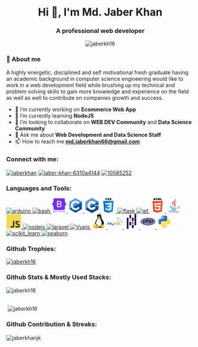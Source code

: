 <h1 align="center">Hi 👋, I'm Md. Jaber Khan</h1>
<h3 align="center">A professional web developer</h3>
<center>
<p align="center"> <img src="https://komarev.com/ghpvc/?username=jaberkh16&label=Profile%20views&color=0e75b6&style=flat" alt="jaberkh16" /> </p>
</center>

### 📖 About me
A highly energetic, disciplined and self motivational fresh graduate having an academic background in computer science engineering would like to work in a web development field while brushing up my technical and problem solving skills to gain more knowledge and experience on the field as well as well to contribute on companies growth and success.


- 🔭 I’m currently working on **Ecommerce Web App**
- 🌱 I’m currently learning **NodeJS**
- 👯 I’m looking to collaborate on **WEB DEV Community** and **Data Science Community**
- 💬 Ask me about **Web Development and Data Science Staff**
- 📫 How to reach me **md.jaberkhan66@gmail.com**

<h3 align="left">Connect with me:</h3>
<p align="left">
<a href="https://dev.to/jaberkhan" target="blank"><img align="center" src="https://raw.githubusercontent.com/rahuldkjain/github-profile-readme-generator/master/src/images/icons/Social/devto.svg" alt="jaberkhan" height="30" width="40" /></a>
<a href="https://www.linkedin.com/in/jaber-khan/" target="blank"><img align="center" src="https://raw.githubusercontent.com/rahuldkjain/github-profile-readme-generator/master/src/images/icons/Social/linked-in-alt.svg" alt="jaber-khan-6310a4144" height="30" width="40" /></a>
<a href="https://stackoverflow.com/users/10585252" target="blank"><img align="center" src="https://raw.githubusercontent.com/rahuldkjain/github-profile-readme-generator/master/src/images/icons/Social/stack-overflow.svg" alt="10585252" height="30" width="40" /></a>
</p>

<h3 align="left">Languages and Tools:</h3>
<p align="left">  <a href="https://www.arduino.cc/" target="_blank" rel="noreferrer"> <img src="https://cdn.worldvectorlogo.com/logos/arduino-1.svg" alt="arduino" width="40" height="40"/> </a> <a href="https://www.gnu.org/software/bash/" target="_blank" rel="noreferrer"> <img src="https://www.vectorlogo.zone/logos/gnu_bash/gnu_bash-icon.svg" alt="bash" width="40" height="40"/> </a> <a href="https://getbootstrap.com" target="_blank" rel="noreferrer"> <img src="https://raw.githubusercontent.com/devicons/devicon/master/icons/bootstrap/bootstrap-plain-wordmark.svg" alt="bootstrap" width="40" height="40"/> </a> <a href="https://www.cprogramming.com/" target="_blank" rel="noreferrer"> <img src="https://raw.githubusercontent.com/devicons/devicon/master/icons/c/c-original.svg" alt="c" width="40" height="40"/> </a> <a href="https://www.w3schools.com/cpp/" target="_blank" rel="noreferrer"> <img src="https://raw.githubusercontent.com/devicons/devicon/master/icons/cplusplus/cplusplus-original.svg" alt="cplusplus" width="40" height="40"/> </a> <a href="https://www.w3schools.com/css/" target="_blank" rel="noreferrer"> <img src="https://raw.githubusercontent.com/devicons/devicon/master/icons/css3/css3-original-wordmark.svg" alt="css3" width="40" height="40"/> </a> <a href="https://flask.palletsprojects.com/" target="_blank" rel="noreferrer"> <img src="https://www.vectorlogo.zone/logos/pocoo_flask/pocoo_flask-icon.svg" alt="flask" width="40" height="40"/> </a> <a href="https://git-scm.com/" target="_blank" rel="noreferrer"> <img src="https://www.vectorlogo.zone/logos/git-scm/git-scm-icon.svg" alt="git" width="40" height="40"/> </a> <a href="https://www.w3.org/html/" target="_blank" rel="noreferrer"> <img src="https://raw.githubusercontent.com/devicons/devicon/master/icons/html5/html5-original-wordmark.svg" alt="html5" width="40" height="40"/> </a> <a href="https://www.java.com" target="_blank" rel="noreferrer"> <img src="https://raw.githubusercontent.com/devicons/devicon/master/icons/java/java-original.svg" alt="java" width="40" height="40"/> </a> <a href="https://developer.mozilla.org/en-US/docs/Web/JavaScript" target="_blank" rel="noreferrer"> <img src="https://raw.githubusercontent.com/devicons/devicon/master/icons/javascript/javascript-original.svg" alt="javascript" width="40" height="40"/> </a> <a href="https://nodejs.org/en" target="_blank" rel="noreferrer"> <img src="https://www.vectorlogo.zone/logos/nodejs/nodejs-ar21.svg" alt="nodejs" width="40" height="40"/> </a><a href="https://laravel.com/" target="_blank" rel="noreferrer"> <img src="https://cdn.worldvectorlogo.com/logos/laravel-2.svg" alt="laravel" width="40" height="40"/> </a> <a href="https://vuejs.org/"> <img src="https://www.vectorlogo.zone/logos/vuejs/vuejs-icon.svg" width="48" height="48" alt="Vuejs" /> </a> <a href="https://www.linux.org/" target="_blank" rel="noreferrer"> <img src="https://raw.githubusercontent.com/devicons/devicon/master/icons/linux/linux-original.svg" alt="linux" width="40" height="40"/> </a> <a href="https://www.mysql.com/" target="_blank" rel="noreferrer"> <img src="https://raw.githubusercontent.com/devicons/devicon/master/icons/mysql/mysql-original-wordmark.svg" alt="mysql" width="40" height="40"/> </a> <a href="https://pandas.pydata.org/" target="_blank" rel="noreferrer"> <img src="https://raw.githubusercontent.com/devicons/devicon/2ae2a900d2f041da66e950e4d48052658d850630/icons/pandas/pandas-original.svg" alt="pandas" width="40" height="40"/> </a> <a href="https://www.php.net" target="_blank" rel="noreferrer"> <img src="https://raw.githubusercontent.com/devicons/devicon/master/icons/php/php-original.svg" alt="php" width="40" height="40"/> </a> <a href="https://www.python.org" target="_blank" rel="noreferrer"> <img src="https://raw.githubusercontent.com/devicons/devicon/master/icons/python/python-original.svg" alt="python" width="40" height="40"/> </a> <a href="https://scikit-learn.org/" target="_blank" rel="noreferrer"> <img src="https://upload.wikimedia.org/wikipedia/commons/0/05/Scikit_learn_logo_small.svg" alt="scikit_learn" width="40" height="40"/> </a> <a href="https://seaborn.pydata.org/" target="_blank" rel="noreferrer"> <img src="https://seaborn.pydata.org/_images/logo-mark-lightbg.svg" alt="seaborn" width="40" height="40"/> </a> </p>


<h3 align="left">Github Trophies:</h3>
<p align="left"> <a href="https://github.com/ryo-ma/github-profile-trophy"><img src="https://github-profile-trophy.vercel.app/?username=jaberkh16&show_icons=true&theme=tokyonight" alt="jaberkh16" /></a> </p>

<h3 align="left">Github Stats & Mostly Used Stacks:</h3>
<p><img align="left" src="https://github-readme-stats.vercel.app/api/top-langs?username=jaberkh16&show_icons=true&locale=en&layout=compact&theme=tokyonight" alt="jaberkh16" /></p><br><br>
<p>&nbsp;<img align="center" src="https://github-readme-stats.vercel.app/api?username=jaberkh16&show_icons=true&locale=en&theme=tokyonight" alt="jaberkh16" /></p>

<h3 align="left">Github Contribution & Streaks:</h3>
<p><img align="center" src="https://github-readme-streak-stats.herokuapp.com/?user=jaberkh16&theme=tokyonight" alt="jaberkhanjk" /></p>
